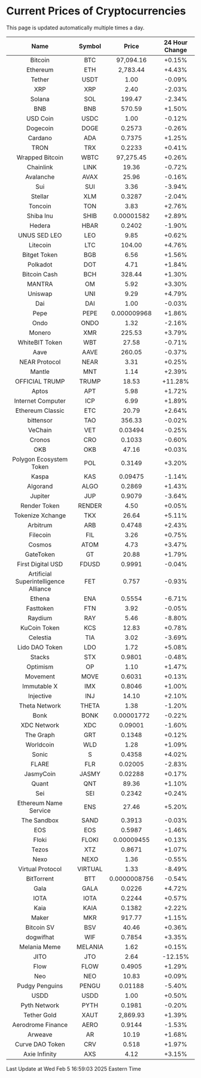 # Current Prices of Cryptocurrencies
This page is updated automatically multiple times a day.

| Name | Symbol | Price | 24 Hour Change |
| :---: |:---:| :---: | :---: |
| Bitcoin | BTC | 97,094.16 | +0.15% |
| Ethereum | ETH | 2,783.44 | +4.43% |
| Tether | USDT | 1.00 | -0.09% |
| XRP | XRP | 2.40 | -2.03% |
| Solana | SOL | 199.47 | -2.34% |
| BNB | BNB | 570.59 | +1.50% |
| USD Coin | USDC | 1.00 | -0.12% |
| Dogecoin | DOGE | 0.2573 | -0.26% |
| Cardano | ADA | 0.7375 | +1.25% |
| TRON | TRX | 0.2233 | +0.41% |
| Wrapped Bitcoin | WBTC | 97,275.45 | +0.26% |
| Chainlink | LINK | 19.36 | -0.72% |
| Avalanche | AVAX | 25.96 | -0.16% |
| Sui | SUI | 3.36 | -3.94% |
| Stellar | XLM | 0.3287 | -2.04% |
| Toncoin | TON | 3.83 | +2.76% |
| Shiba Inu | SHIB | 0.00001582 | +2.89% |
| Hedera | HBAR | 0.2402 | -1.90% |
| UNUS SED LEO | LEO | 9.85 | +0.62% |
| Litecoin | LTC | 104.00 | +4.76% |
| Bitget Token | BGB | 6.56 | +1.56% |
| Polkadot | DOT | 4.71 | +1.84% |
| Bitcoin Cash | BCH | 328.44 | +1.30% |
| MANTRA | OM | 5.92 | +3.30% |
| Uniswap | UNI | 9.29 | +4.79% |
| Dai | DAI | 1.00 | -0.03% |
| Pepe | PEPE | 0.000009968 | +1.86% |
| Ondo | ONDO | 1.32 | -2.16% |
| Monero | XMR | 225.53 | +3.79% |
| WhiteBIT Token | WBT | 27.58 | -0.71% |
| Aave | AAVE | 260.05 | -0.37% |
| NEAR Protocol | NEAR | 3.31 | +0.25% |
| Mantle | MNT | 1.14 | +2.39% |
| OFFICIAL TRUMP | TRUMP | 18.53 | +11.28% |
| Aptos | APT | 5.98 | +1.72% |
| Internet Computer | ICP | 6.99 | +1.89% |
| Ethereum Classic | ETC | 20.79 | +2.64% |
| bittensor | TAO | 356.33 | -0.02% |
| VeChain | VET | 0.03494 | -0.25% |
| Cronos | CRO | 0.1033 | -0.60% |
| OKB | OKB | 47.16 | +0.03% |
| Polygon Ecosystem Token | POL | 0.3149 | +3.20% |
| Kaspa | KAS | 0.09475 | -1.14% |
| Algorand | ALGO | 0.2869 | +1.43% |
| Jupiter | JUP | 0.9079 | -3.64% |
| Render Token | RENDER | 4.50 | +0.05% |
| Tokenize Xchange | TKX | 26.64 | +5.11% |
| Arbitrum | ARB | 0.4748 | +2.43% |
| Filecoin | FIL | 3.26 | +0.75% |
| Cosmos | ATOM | 4.73 | +3.47% |
| GateToken | GT | 20.88 | +1.79% |
| First Digital USD | FDUSD | 0.9991 | -0.04% |
| Artificial Superintelligence Alliance | FET | 0.757 | -0.93% |
| Ethena | ENA | 0.5554 | -6.71% |
| Fasttoken | FTN | 3.92 | -0.05% |
| Raydium | RAY | 5.46 | -8.80% |
| KuCoin Token | KCS | 12.83 | +0.78% |
| Celestia | TIA | 3.02 | -3.69% |
| Lido DAO Token | LDO | 1.72 | +5.08% |
| Stacks | STX | 0.9801 | -0.48% |
| Optimism | OP | 1.10 | +1.47% |
| Movement | MOVE | 0.6031 | +0.13% |
| Immutable X | IMX | 0.8046 | +1.00% |
| Injective | INJ | 14.10 | +2.10% |
| Theta Network | THETA | 1.38 | -1.20% |
| Bonk | BONK | 0.00001772 | -0.22% |
| XDC Network | XDC | 0.09001 | -1.60% |
| The Graph | GRT | 0.1348 | +0.12% |
| Worldcoin | WLD | 1.28 | +1.09% |
| Sonic | S | 0.4358 | +4.02% |
| FLARE | FLR | 0.02005 | -2.83% |
| JasmyCoin | JASMY | 0.02288 | +0.17% |
| Quant | QNT | 89.36 | +1.10% |
| Sei | SEI | 0.2342 | +0.24% |
| Ethereum Name Service | ENS | 27.46 | +5.20% |
| The Sandbox | SAND | 0.3913 | -0.03% |
| EOS | EOS | 0.5987 | -1.46% |
| Floki | FLOKI | 0.00009455 | +0.13% |
| Tezos | XTZ | 0.8671 | +1.07% |
| Nexo | NEXO | 1.36 | -0.55% |
| Virtual Protocol | VIRTUAL | 1.33 | -8.49% |
| BitTorrent | BTT | 0.0000008756 | -0.54% |
| Gala | GALA | 0.0226 | +4.72% |
| IOTA | IOTA | 0.2244 | +0.57% |
| Kaia | KAIA | 0.1382 | +2.22% |
| Maker | MKR | 917.77 | +1.15% |
| Bitcoin SV | BSV | 40.46 | +0.36% |
| dogwifhat | WIF | 0.7854 | +3.35% |
| Melania Meme | MELANIA | 1.62 | +0.15% |
| JITO | JTO | 2.64 | -12.15% |
| Flow | FLOW | 0.4905 | +1.29% |
| Neo | NEO | 10.83 | +0.09% |
| Pudgy Penguins | PENGU | 0.01188 | -5.40% |
| USDD | USDD | 1.00 | +0.50% |
| Pyth Network | PYTH | 0.1981 | -0.20% |
| Tether Gold | XAUT | 2,869.93 | +1.39% |
| Aerodrome Finance | AERO | 0.9144 | -1.53% |
| Arweave | AR | 10.19 | +1.68% |
| Curve DAO Token | CRV | 0.518 | +1.97% |
| Axie Infinity | AXS | 4.12 | +3.15% |

Last Update at Wed Feb  5 16:59:03 2025 Eastern Time